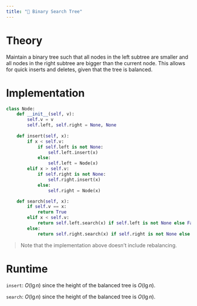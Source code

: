 ```yaml
---
title: "🌲 Binary Search Tree"
---
```

# Theory
Maintain a binary tree such that all nodes in the left subtree are smaller and all nodes in the right subtree are bigger than the current node. This allows for quick inserts and deletes, given that the tree is balanced.

# Implementation
```python
class Node:
	def __init__(self, v):
		self.v = v
		self.left, self.right = None, None
	
	def insert(self, x):
		if x < self.v:
			if self.left is not None:
				self.left.insert(x)
			else:
				self.left = Node(x)
		elif x > self.v:
			if self.right is not None:
				self.right.insert(x)
			else:
				self.right = Node(x)

	def search(self, x):
		if self.v == x:
			return True
		elif x < self.v:
			return self.left.search(x) if self.left is not None else False
		else:
			return self.right.search(x) if self.right is not None else True
```

> Note that the implementation above doesn’t include rebalancing.

# Runtime
`insert`: $O(\lg n)$ since the height of the balanced tree is $O(\lg n)$.

`search`: $O(\lg n)$ since the height of the balanced tree is $O(\lg n)$.